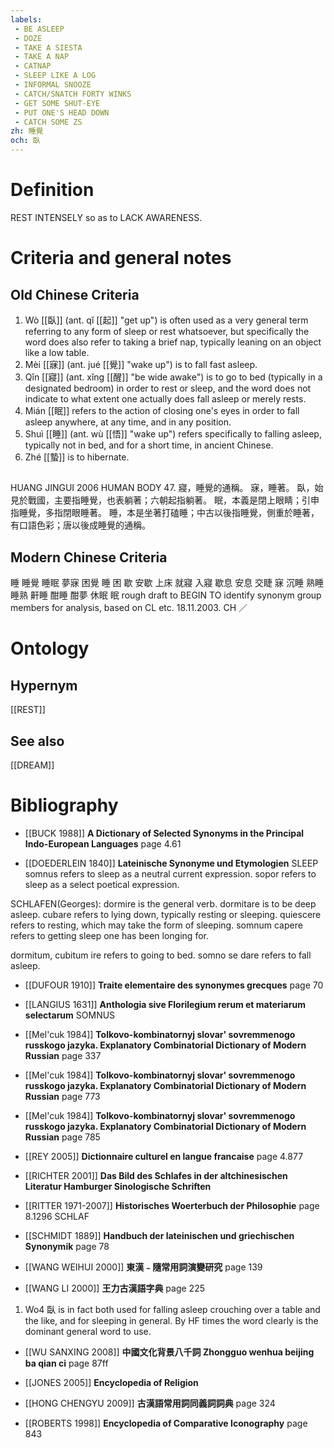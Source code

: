 ```yaml
---
labels: 
 - BE ASLEEP
 - DOZE
 - TAKE A SIESTA
 - TAKE A NAP
 - CATNAP
 - SLEEP LIKE A LOG
 - INFORMAL SNOOZE
 - CATCH/SNATCH FORTY WINKS
 - GET SOME SHUT-EYE
 - PUT ONE'S HEAD DOWN
 - CATCH SOME ZS
zh: 睡覺
och: 臥
---
```


# Definition
REST INTENSELY so as to LACK AWARENESS.
# Criteria and general notes
## Old Chinese Criteria
1. Wò [[臥]] (ant. qǐ [[起]] "get up") is often used as a very general term referring to any form of sleep or rest whatsoever, but specifically the word does also refer to taking a brief nap, typically leaning on an object like a low table.
2. Mèi [[寐]] (ant. jué [[覺]] "wake up") is to fall fast asleep.
3. Qǐn [[寢]] (ant. xǐng [[醒]] "be wide awake") is to go to bed (typically in a designated bedroom) in order to rest or sleep, and the word does not indicate to what extent one actually does fall asleep or merely rests.
4. Mián [[眠]] refers to the action of closing one's eyes in order to fall asleep anywhere, at any time, and in any position.
5. Shuì [[睡]] (ant. wù [[悟]] "wake up") refers specifically to falling asleep, typically not in bed, and for a short time, in ancient Chinese.
6. Zhé [[蟄]] is to hibernate.
## 
HUANG JINGUI 2006
HUMAN BODY 47.
寢，睡覺的通稱。
寐，睡著。
臥，始見於戰國，主要指睡覺，也表躺著；六朝起指躺著。
眠，本義是閉上眼睛；引申指睡覺，多指閉眼睡著。
睡，本是坐著打磕睡；中古以後指睡覺，側重於睡著，有口語色彩；唐以後成睡覺的通稱。
## Modern Chinese Criteria
睡
睡覺
睡眠
夢寐
困覺
睡
困
歇
安歇
上床
就寢
入寢
歇息
安息
交睫
寐
沉睡
熟睡
睡熟
鼾睡
酣睡
酣夢
休眠
眠
rough draft to BEGIN TO identify synonym group members for analysis, based on CL etc. 18.11.2003. CH ／
# Ontology

## Hypernym
[[REST]]
## See also
[[DREAM]]
# Bibliography
- [[BUCK 1988]]
**A Dictionary of Selected Synonyms in the Principal Indo-European Languages** page 4.61

- [[DOEDERLEIN 1840]]
**Lateinische Synonyme und Etymologien** 
SLEEP
somnus refers to sleep as a neutral current expression.
sopor refers to sleep as a select poetical expression.

SCHLAFEN(Georges):
dormire is the general verb.
dormitare is to be deep asleep.
cubare refers to lying down, typically resting or sleeping.
quiescere refers to resting, which may take the form of sleeping.
somnum capere refers to getting sleep one has been longing for.

dormitum, cubitum ire refers to going to bed.
somno se dare refers to fall asleep.
- [[DUFOUR 1910]]
**Traite elementaire des synonymes grecques** page 70

- [[LANGIUS 1631]]
**Anthologia sive Florilegium rerum et materiarum selectarum** 
SOMNUS
- [[Mel'cuk 1984]]
**Tolkovo-kombinatornyj slovar' sovremmenogo russkogo jazyka. Explanatory Combinatorial Dictionary of Modern Russian** page 337

- [[Mel'cuk 1984]]
**Tolkovo-kombinatornyj slovar' sovremmenogo russkogo jazyka. Explanatory Combinatorial Dictionary of Modern Russian** page 773

- [[Mel'cuk 1984]]
**Tolkovo-kombinatornyj slovar' sovremmenogo russkogo jazyka. Explanatory Combinatorial Dictionary of Modern Russian** page 785

- [[REY 2005]]
**Dictionnaire culturel en langue francaise** page 4.877

- [[RICHTER 2001]]
**Das Bild des Schlafes in der altchinesischen Literatur Hamburger Sinologische Schriften** 

- [[RITTER 1971-2007]]
**Historisches Woerterbuch der Philosophie** page 8.1296
SCHLAF
- [[SCHMIDT 1889]]
**Handbuch der lateinischen und griechischen Synonymik** page 78

- [[WANG WEIHUI 2000]]
**東漢﹣隨常用詞演變研究** page 139

- [[WANG LI 2000]]
**王力古漢語字典** page 225
1. Wo4 臥 is in fact both used for falling asleep crouching over a table and the like, and for sleeping in general.  By HF times the word clearly is the dominant general word to use.
- [[WU SANXING 2008]]
**中國文化背景八千詞 Zhongguo wenhua beijing ba qian ci** page 87ff

- [[JONES 2005]]
**Encyclopedia of Religion** 

- [[HONG CHENGYU 2009]]
**古漢語常用詞同義詞詞典** page 324

- [[ROBERTS 1998]]
**Encyclopedia of Comparative Iconography** page 843
